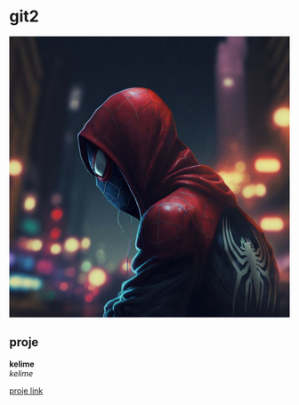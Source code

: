 # git2

![image](https://github.com/yucel507/git2/blob/master/image/RW.jpg)

## proje

**kelime** </br>
*kelime*

[proje link](https://github.com/yucel507/git2)
